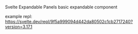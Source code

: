 Svelte Expandable Panels
basic expandable component

example repl: https://svelte.dev/repl/9f5a999094d442da80502c1cb2717240?version=3.17.1